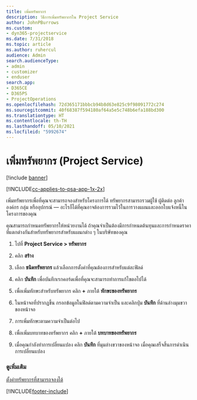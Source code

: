 ```yaml
---
title: เพิ่มทรัพยากร
description: วิธีการเพิ่มทรัพยากรใน Project Service
author: JohnPBurrows
ms.custom:
- dyn365-projectservice
ms.date: 7/31/2018
ms.topic: article
ms.author: ruhercul
audience: Admin
search.audienceType:
- admin
- customizer
- enduser
search.app:
- D365CE
- D365PS
- ProjectOperations
ms.openlocfilehash: 72d365171bbbcb94b8d63e825c9f98091772c274
ms.sourcegitcommit: 40f68387f594180af64a5e5c748b6efa188bd300
ms.translationtype: HT
ms.contentlocale: th-TH
ms.lasthandoff: 05/10/2021
ms.locfileid: "5992674"
---
```

# <a name="add-resources-project-service"></a>เพิ่มทรัพยากร (Project Service)

[!include [banner](../includes/psa-now-project-operations.md)]

[!INCLUDE[cc-applies-to-psa-app-1x-2x](../includes/cc-applies-to-psa-app-1x-2x.md)]

เพิ่มทรัพยากรเพื่อที่คุณจะสามารถจองสำหรับโครงการได้ ทรัพยากรสามารถรวมผู้ใช้ ผู้ติดต่อ ลูกค้าองค์กร กลุ่ม หรืออุปกรณ์ — อะไรก็ได้ที่คุณอาจต้องการรวมไว้ในการวางแผนและออกใบแจ้งหนี้ในโครงการของคุณ  
  
คุณสามารถกำหนดทรัพยากรให้หน่วยงานได้ ถ้าคุณจำเป็นต้องมีการกำหนดต้นทุนและการกำหนดราคาที่แตกต่างกันสำหรับทรัพยากรสำหรับแผนกต่าง ๆ ในบริษัทของคุณ  
  
1.  ไปที่ **Project Service > ทรัพยากร**  
  
2.  คลิก **สร้าง**  
  
3.  เลือก **ชนิดทรัพยากร** แล้วเลือกการตั้งค่าที่คุณต้องการสำหรับแต่ละฟิลด์  
  
4.  คลิก **บันทึก** เพื่อบันทึกเรกคอร์ดเพื่อที่คุณจะสามารถทำการแก้ไขตอไปได้  
  
5.  เพื่อเพิ่มทักษะสำหรับทรัพยากร คลิก **+** ภายใต้ **ทักษะของทรัพยากร**  
  
6.  ในหน้าจอที่ปรากฏขึ้น กรอกข้อมูลในฟิลด์ตามความจำเป็น และคลิกปุ่ม **บันทึก** ที่ด้านล่างมุมขวาของหน้าจอ  
  
7.  การเพิ่มทักษะตามความจำเป็นต่อไป  
  
8.  เพื่อเพิ่มบทบาทของทรัพยากร คลิก **+** ภายใต้ **บทบาทของทรัพยากร**  
  
9. เมื่อคุณกำลังทำการเปลี่ยนแปลง คลิก **บันทึก** ที่มุมล่างขวาของหน้าจอ เมื่อคุณเสร็จสิ้นการดำเนินการเปลี่ยนแปลง  
  
### <a name="see-also"></a>ดูเพิ่มเติม  
 [ตั้งค่าทรัพยากรที่สามารถจองได้](../psa/set-up-resources.md)


[!INCLUDE[footer-include](../includes/footer-banner.md)]